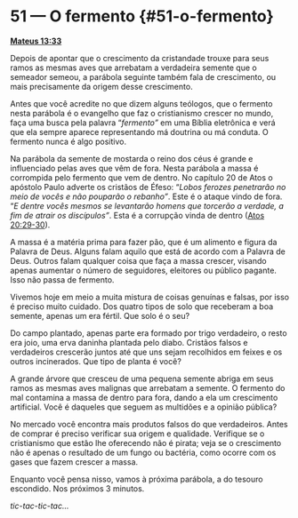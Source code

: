 # 51 — O fermento {#51-o-fermento}

[**Mateus 13:33**](http://bibliaonline.com.br/acf/mt/13/33)

Depois de apontar que o crescimento da cristandade trouxe para seus ramos as mesmas aves que arrebatam a verdadeira semente que o semeador semeou, a parábola seguinte também fala de crescimento, ou mais precisamente da origem desse crescimento.

Antes que você acredite no que dizem alguns teólogos, que o fermento nesta parábola é o evangelho que faz o cristianismo crescer no mundo, faça uma busca pela palavra “_fermento”_ em uma Bíblia eletrônica e verá que ela sempre aparece representando má doutrina ou má conduta. O fermento nunca é algo positivo.

Na parábola da semente de mostarda o reino dos céus é grande e influenciado pelas aves que vêm de fora. Nesta parábola a massa é corrompida pelo fermento que vem de dentro. No capítulo 20 de Atos o apóstolo Paulo adverte os cristãos de Éfeso: “_Lobos ferozes penetrarão no meio de vocês e não pouparão o rebanho”_. Este é o ataque vindo de fora. “_E dentre vocês mesmos se levantarão homens que torcerão a verdade, a fim de atrair os discípulos”_. Esta é a corrupção vinda de dentro ([Atos 20:29-30](http://bibliaonline.com.br/acf/atos/20/29-30)).

A massa é a matéria prima para fazer pão, que é um alimento e figura da Palavra de Deus. Alguns falam aquilo que está de acordo com a Palavra de Deus. Outros falam qualquer coisa que faça a massa crescer, visando apenas aumentar o número de seguidores, eleitores ou público pagante. Isso não passa de fermento.

Vivemos hoje em meio a muita mistura de coisas genuínas e falsas, por isso é preciso muito cuidado. Dos quatro tipos de solo que receberam a boa semente, apenas um era fértil. Que solo é o seu?

Do campo plantado, apenas parte era formado por trigo verdadeiro, o resto era joio, uma erva daninha plantada pelo diabo. Cristãos falsos e verdadeiros crescerão juntos até que uns sejam recolhidos em feixes e os outros incinerados. Que tipo de planta é você?

A grande árvore que cresceu de uma pequena semente abriga em seus ramos as mesmas aves malignas que arrebatam a semente. O fermento do mal contamina a massa de dentro para fora, dando a ela um crescimento artificial. Você é daqueles que seguem as multidões e a opinião pública?

No mercado você encontra mais produtos falsos do que verdadeiros. Antes de comprar é preciso verificar sua origem e qualidade. Verifique se o cristianismo que estão lhe oferecendo não é pirata; veja se o crescimento não é apenas o resultado de um fungo ou bactéria, como ocorre com os gases que fazem crescer a massa.

Enquanto você pensa nisso, vamos à próxima parábola, a do tesouro escondido. Nos próximos 3 minutos.

_tic-tac-tic-tac..._